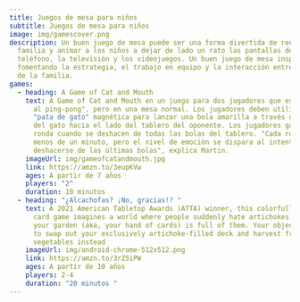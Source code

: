 ```yaml
---
title: Juegos de mesa para niños
subtitle: Juegos de mesa para niños
image: img/gamescover.png
description: Un buen juego de mesa puede ser una forma divertida de reunir a la
  familia y animar a los niños a dejar de lado un rato las pantallas del
  teléfono, la televisión y los videojuegos. Un buen juego de mesa inspira,
  fomentando la estrategia, el trabajo en equipo y la interacción entre miembros
  de la familia.
games:
  - heading: A Game of Cat and Mouth
    text: A Game of Cat and Mouth en un juego para dos jugadores que es "como jugar
      al ping-pong", pero en una mesa normal. Los jugadores deben utilizar una
      "pata de gato" magnética para lanzar una bola amarilla a través de la boca
      del gato hacia el lado del tablero del oponente. Los jugadores ganan la
      ronda cuando se deshacen de todas las bolas del tablero. "Cada ronda dura
      menos de un minuto, pero el nivel de emoción se dispara al intentar
      deshacerse de las últimas bolas", explica Martin.
    imageUrl: img/gameofcatandmouth.jpg
    link: https://amzn.to/3eupKVw
    ages: A partir de 7 años
    players: "2"
    duration: 10 minutos
  - heading: "¿Alcachofas? ¡No, gracias!? "
    text: A 2021 American Tabletop Awards (ATTA) winner, this colorfully illustrated
      card game imagines a world where people suddenly hate artichokes — and
      your garden (aka, your hand of cards) is full of them. Your objective is
      to swap out your exclusively artichoke-filled deck and harvest fresh
      vegetables instead
    imageUrl: img/android-chrome-512x512.png
    link: https://amzn.to/3rZ5iPW
    ages: A partir de 10 años
    players: 2-4
    duration: "20 minutos "
---
```

